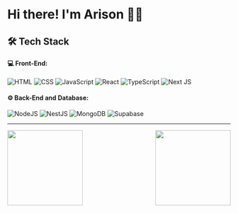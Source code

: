 # Hi there! I'm Arison 👋🏽

## 🛠️ Tech Stack

#### 💻 Front-End:

![HTML](https://img.shields.io/badge/-HTML-21222c?logo=html5&logoColor=E34F26&style=for-the-badge)
![CSS](https://img.shields.io/badge/-CSS-21222c?logo=css3&logoColor=1572B6&style=for-the-badge)
![JavaScript](https://img.shields.io/badge/-JAVASCRIPT-21222c?logo=javascript&logoColor=F7DF1E&style=for-the-badge)
![React](https://img.shields.io/badge/-REACT-21222c?logo=react&logoColor=61DAFB&style=for-the-badge)
![TypeScript](https://img.shields.io/badge/-TYPESCRIPT-21222c?logo=typescript&logoColor=3178C6&style=for-the-badge)
![Next JS](https://img.shields.io/badge/-NEXT.JS-21222c?logo=nextdotjs&logoColor=000000&style=for-the-badge)

#### ⚙️ Back-End and Database:

![NodeJS](https://img.shields.io/badge/-NODE.JS-21222c?logo=nodedotjs&logoColor=339933&style=for-the-badge)
![NestJS](https://img.shields.io/badge/-NEST.JS-21222c?logo=nestjs&logoColor=E0234E&style=for-the-badge)
![MongoDB](https://img.shields.io/badge/-MONGODB-21222c?logo=mongodb&logoColor=47A248&style=for-the-badge)
![Supabase](https://img.shields.io/badge/-SUPABASE-21222c?logo=supabase&logoColor=3FCF8E&style=for-the-badge)

<hr />

<img align="left" height="170em" src="https://github-readme-stats.vercel.app/api?username=arisonfirmino&show_icons=true&theme=dracula"/>

<img align="right" height="170em" src="https://github-readme-stats.vercel.app/api/top-langs/?username=arisonfirmino&layout=compact&langs_count=16&theme=dracula"/>
